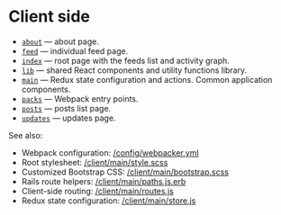 # Client side

- [`about`](./about) — about page.
- [`feed`](./feed) — individual feed page.
- [`index`](./index) — root page with the feeds list and activity graph.
- [`lib`](./lib) — shared React components and utility functions library.
- [`main`](./main) — Redux state configuration and actions. Common application components.
- [`packs`](./packs) — Webpack entry points.
- [`posts`](./posts) — posts list page.
- [`updates`](./updates) — updates page.

See also:

- Webpack configuration: [/config/webpacker.yml](../config/webpacker.yml)
- Root stylesheet: [/client/main/style.scss](./main/style.scss)
- Customized Bootstrap CSS: [/client/main/bootstrap.scss](./main/bootstrap.scss)
- Rails route helpers: [/client/main/paths.js.erb](./main/paths.js.erb)
- Client-side routing: [/client/main/routes.js](./main/routes.js)
- Redux state configuration: [/client/main/store.js](./main/store.js)
